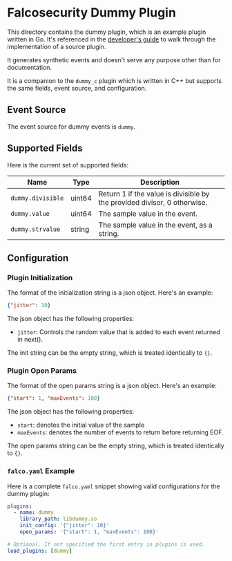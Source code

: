 # Falcosecurity Dummy Plugin

This directory contains the dummy plugin, which is an example plugin written in Go. It's referenced in the [developer's guide](https://falco.org/docs/plugins/developers_guide/) to walk through the implementation of a source plugin.

It generates synthetic events and doesn't serve any purpose other than for documentation.

It is a companion to the `dummy_c` plugin which is written in C++ but supports the same fields, event source, and configuration.

## Event Source

The event source for dummy events is `dummy`.

## Supported Fields

Here is the current set of supported fields:

| Name | Type | Description |
| ---- | ---- | ----------- |
| `dummy.divisible` | uint64 | Return 1 if the value is divisible by the provided divisor, 0 otherwise.
| `dummy.value` | uint64 | The sample value in the event. 
| `dummy.strvalue` | string | The sample value in the event, as a string.

## Configuration

### Plugin Initialization

The format of the initialization string is a json object. Here's an example:

```json
{"jitter": 10}
```

The json object has the following properties:

* `jitter`: Controls the random value that is added to each event returned in next().

The init string can be the empty string, which is treated identically to `{}`.

### Plugin Open Params

The format of the open params string is a json object. Here's an example:

```json
{"start": 1, "maxEvents": 100}
```

The json object has the following properties:
* `start`: denotes the initial value of the sample
* `maxEvents`: denotes the number of events to return before returning EOF.

The open params string can be the empty string, which is treated identically to `{}`.

### `falco.yaml` Example

Here is a complete `falco.yaml` snippet showing valid configurations for the dummy plugin:

```yaml
plugins:
  - name: dummy
    library_path: libdummy.so
    init_config: '{"jitter": 10}'
    open_params: '{"start": 1, "maxEvents": 100}'

# Optional. If not specified the first entry in plugins is used.
load_plugins: [dummy]
```

